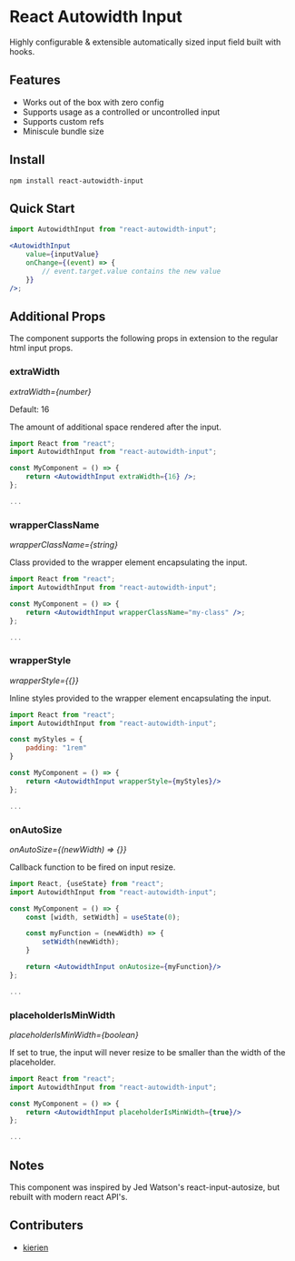 # React Autowidth Input

Highly configurable & extensible automatically sized input field built with hooks.

## Features

-   Works out of the box with zero config
-   Supports usage as a controlled or uncontrolled input
-   Supports custom refs
-   Miniscule bundle size

## Install

    npm install react-autowidth-input

## Quick Start

```jsx
import AutowidthInput from "react-autowidth-input";

<AutowidthInput
    value={inputValue}
    onChange={(event) => {
        // event.target.value contains the new value
    }}
/>;
```

## Additional Props

The component supports the following props in extension to the regular html input props.

### extraWidth

_extraWidth={number}_

Default: 16

The amount of additional space rendered after the input.

```jsx
import React from "react";
import AutowidthInput from "react-autowidth-input";

const MyComponent = () => {
    return <AutowidthInput extraWidth={16} />;
};

...
```

### wrapperClassName

_wrapperClassName={string}_

Class provided to the wrapper element encapsulating the input.

```jsx
import React from "react";
import AutowidthInput from "react-autowidth-input";

const MyComponent = () => {
    return <AutowidthInput wrapperClassName="my-class" />;
};

...
```

### wrapperStyle

_wrapperStyle={{}}_

Inline styles provided to the wrapper element encapsulating the input.

```jsx
import React from "react";
import AutowidthInput from "react-autowidth-input";

const myStyles = {
    padding: "1rem"
}

const MyComponent = () => {
    return <AutowidthInput wrapperStyle={myStyles}/>
};

...
```

### onAutoSize

_onAutoSize={(newWidth) => {}}_

Callback function to be fired on input resize.

```jsx
import React, {useState} from "react";
import AutowidthInput from "react-autowidth-input";

const MyComponent = () => {
    const [width, setWidth] = useState(0);

    const myFunction = (newWidth) => {
        setWidth(newWidth);
    }

    return <AutowidthInput onAutosize={myFunction}/>
};

...
```

### placeholderIsMinWidth

_placeholderIsMinWidth={boolean}_

If set to true, the input will never resize to be smaller than the width of the placeholder.

```jsx
import React from "react";
import AutowidthInput from "react-autowidth-input";

const MyComponent = () => {
    return <AutowidthInput placeholderIsMinWidth={true}/>
};

...
```

## Notes

This component was inspired by Jed Watson's react-input-autosize, but rebuilt with modern react API's.

## Contributers

-   [kierien](https://github.com/kierien)

